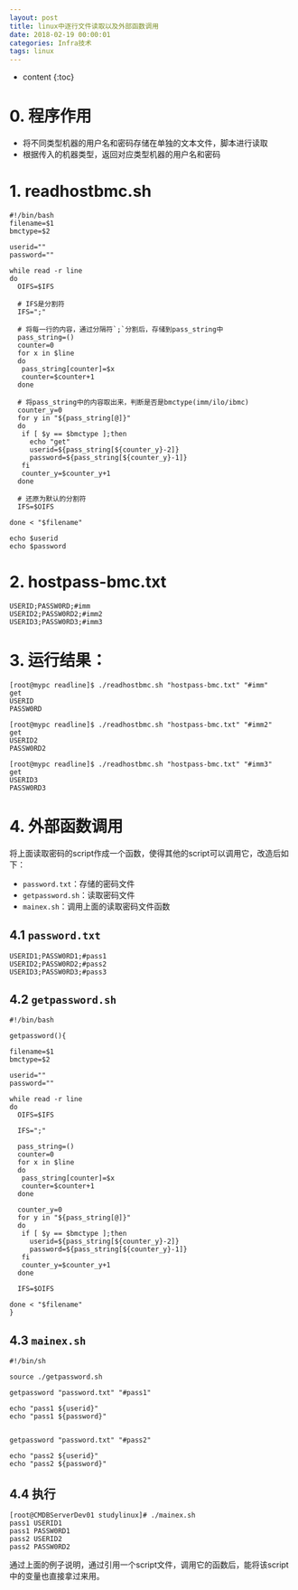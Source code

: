 ```yaml
---
layout: post
title: linux中逐行文件读取以及外部函数调用
date: 2018-02-19 00:00:01
categories: Infra技术
tags: linux
---
```

* content
{:toc}

# 0. 程序作用

- 将不同类型机器的用户名和密码存储在单独的文本文件，脚本进行读取
- 根据传入的机器类型，返回对应类型机器的用户名和密码

# 1. readhostbmc.sh

```
#!/bin/bash
filename=$1
bmctype=$2

userid=""
password=""

while read -r line
do
  OIFS=$IFS

  # IFS是分割符
  IFS=";"
  
  # 将每一行的内容，通过分隔符`;`分割后，存储到pass_string中
  pass_string=()
  counter=0
  for x in $line
  do
   pass_string[counter]=$x
   counter=$counter+1
  done

  # 将pass_string中的内容取出来，判断是否是bmctype(imm/ilo/ibmc)
  counter_y=0
  for y in "${pass_string[@]}"
  do
   if [ $y == $bmctype ];then
     echo "get"
     userid=${pass_string[${counter_y}-2]}
     password=${pass_string[${counter_y}-1]}
   fi
   counter_y=$counter_y+1
  done

  # 还原为默认的分割符
  IFS=$OIFS

done < "$filename"

echo $userid
echo $password
```

# 2. hostpass-bmc.txt

```
USERID;PASSW0RD;#imm
USERID2;PASSW0RD2;#imm2
USERID3;PASSW0RD3;#imm3
```

# 3. 运行结果：

```
[root@mypc readline]$ ./readhostbmc.sh "hostpass-bmc.txt" "#imm"
get
USERID
PASSW0RD

[root@mypc readline]$ ./readhostbmc.sh "hostpass-bmc.txt" "#imm2"
get
USERID2
PASSW0RD2

[root@mypc readline]$ ./readhostbmc.sh "hostpass-bmc.txt" "#imm3"
get
USERID3
PASSW0RD3
```

# 4. 外部函数调用

将上面读取密码的script作成一个函数，使得其他的script可以调用它，改造后如下：

- `password.txt`：存储的密码文件
- `getpassword.sh`：读取密码文件
- `mainex.sh`：调用上面的读取密码文件函数

## 4.1 `password.txt`

```
USERID1;PASSW0RD1;#pass1
USERID2;PASSW0RD2;#pass2
USERID3;PASSW0RD3;#pass3
```

## 4.2 `getpassword.sh`

```
#!/bin/bash

getpassword(){

filename=$1
bmctype=$2

userid=""
password=""

while read -r line
do
  OIFS=$IFS

  IFS=";"

  pass_string=()
  counter=0
  for x in $line
  do
   pass_string[counter]=$x
   counter=$counter+1
  done

  counter_y=0
  for y in "${pass_string[@]}"
  do
   if [ $y == $bmctype ];then
     userid=${pass_string[${counter_y}-2]}
     password=${pass_string[${counter_y}-1]}
   fi
   counter_y=$counter_y+1
  done

  IFS=$OIFS

done < "$filename"
}
```


## 4.3 `mainex.sh`

```
#!/bin/sh

source ./getpassword.sh

getpassword "password.txt" "#pass1"

echo "pass1 ${userid}"
echo "pass1 ${password}"


getpassword "password.txt" "#pass2"

echo "pass2 ${userid}"
echo "pass2 ${password}"
```

## 4.4 执行

```
[root@CMDBServerDev01 studylinux]# ./mainex.sh
pass1 USERID1
pass1 PASSW0RD1
pass2 USERID2
pass2 PASSW0RD2
```

通过上面的例子说明，通过引用一个script文件，调用它的函数后，能将该script中的变量也直接拿过来用。